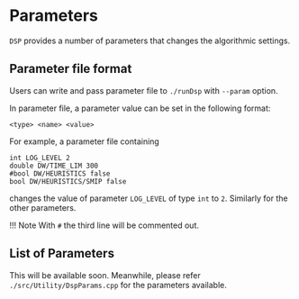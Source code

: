 # Parameters

`DSP` provides a number of parameters that changes the algorithmic settings.

## Parameter file format

Users can write and pass parameter file to `./runDsp` with `--param` option.

In parameter file, a parameter value can be set in the following format:

```
<type> <name> <value>
```

For example, a parameter file containing

```
int LOG_LEVEL 2
double DW/TIME_LIM 300
#bool DW/HEURISTICS false
bool DW/HEURISTICS/SMIP false
```

changes the value of parameter `LOG_LEVEL` of type `int` to `2`.
Similarly for the other parameters.

!!! Note
    With `#` the third line will be commented out.

## List of Parameters

This will be available soon.
Meanwhile, please refer `./src/Utility/DspParams.cpp` for the parameters available.
